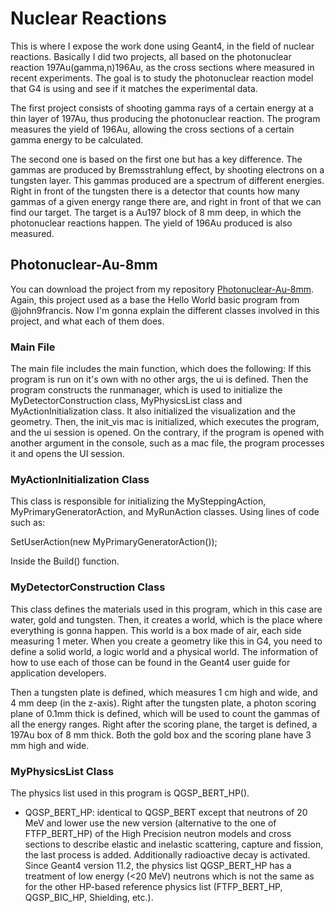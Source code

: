 # Nuclear Reactions

This is where I expose the work done using Geant4, in the field of nuclear reactions. Basically I did two projects, all based on the photonuclear reaction 197Au(gamma,n)196Au, as the cross sections where measured in recent experiments. The goal is to study the photonuclear reaction model that G4 is using and see if it matches the experimental data.

The first project consists of shooting gamma rays of a certain energy at a thin layer of 197Au, thus producing the photonuclear reaction. The program measures the yield of 196Au, allowing the cross sections of a certain gamma energy to be calculated.

The second one is based on the first one but has a key difference. The gammas are produced by Bremsstrahlung effect, by shooting electrons on a tungsten layer. This gammas produced are a spectrum of different energies. Right in front of the tungsten there is a detector that counts how many gammas of a given energy range there are, and right in front of that we can find our target. The target is a Au197 block of 8 mm deep, in which the photonuclear reactions happen. The yield of 196Au produced is also measured.

## Photonuclear-Au-8mm

You can download the project from my repository [Photonuclear-Au-8mm](https://github.com/pjarnecup/Photonuclear-Au-8mm/tree/main). Again, this project used as a base the Hello World basic program from @john9francis. Now I'm gonna explain the different classes involved in this project, and what each of them does.

### Main File

The main file includes the main function, which does the following: If this program is run on it's own with no other args, the ui is defined. Then the program constructs the runmanager, which is used to initialize the MyDetectorConstruction class, MyPhysicsList class and MyActionInitialization class. It also initialized the visualization and the geometry. Then, the init_vis mac is initialized, which executes the program, and the ui session is opened. On the contrary, if the program is opened with another argument in the console, such as a mac file, the program processes it and opens the UI session.

### MyActionInitialization Class

This class is responsible for initializing the MySteppingAction, MyPrimaryGeneratorAction, and MyRunAction classes. Using lines of code such as:

SetUserAction(new MyPrimaryGeneratorAction());

Inside the Build() function.

### MyDetectorConstruction Class

This class defines the materials used in this program, which in this case are water, gold and tungsten. Then, it creates a world, which is the place where everything is gonna happen. This world is a box made of air, each side measuring 1 meter. When you create a geometry like this in G4, you need to define a solid world, a logic world and a physical world. The information of how to use each of those can be found in the Geant4 user guide for application developers.

Then a tungsten plate is defined, which measures 1 cm high and wide, and 4 mm deep (in the z-axis). Right after the tungsten plate, a photon scoring plane of 0.1mm thick is defined, which will be used to count the gammas of all the energy ranges. Right after the scoring plane, the target is defined, a 197Au box of 8 mm thick. Both the gold box and the scoring plane have 3 mm high and wide.

### MyPhysicsList Class

The physics list used in this program is QGSP_BERT_HP(). 

* QGSP_BERT_HP: identical to QGSP_BERT except that neutrons of 20 MeV and lower use the new version (alternative to the one of FTFP_BERT_HP) of the High Precision neutron models and cross sections to describe elastic and inelastic scattering, capture and fission, the last process is added. Additionally radioactive decay is activated. Since Geant4 version 11.2, the physics list QGSP_BERT_HP has a treatment of low energy (<20 MeV) neutrons which is not the same as for the other HP-based reference physics list (FTFP_BERT_HP, QGSP_BIC_HP, Shielding, etc.).


